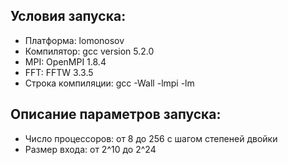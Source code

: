 ## Условия запуска:
- Платформа: lomonosov
- Компилятор: gcc version 5.2.0
- MPI: OpenMPI 1.8.4
- FFT: FFTW 3.3.5
- Строка компиляции: gcc -Wall -lmpi -lm

## Описание параметров запуска:
- Число процессоров: от 8 до 256 с шагом степеней двойки
- Размер входа: от 2^10 до 2^24
